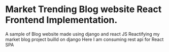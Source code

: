 # Market Trending Blog website React Frontend Implementation.
A sample of Blog  website made using django and react JS
Reactifying my market blog project builld on django
Here I am consuming rest api for React SPA 
